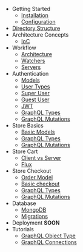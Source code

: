- Getting Started
  - [Installation](start/installation)
  - [Configuration](start/configuration)
- [Directory Structure](structure/index)
- Architecture Concepts
  - [IoC](architecutre/ioc)
- Workflow
  - [Architecture]('workflow/architecture')
  - [Watchers](workflow/watchers)
  - [Servers](workflow/servers)
- Authentication
  - [Models](auth/models)
  - [User Types](auth/user-types)
  - [Super User](auth/super-user)
  - [Guest User](auth/guest-user)
  - [JWT](auth/jwt)
  - [GraphQL Types](authentication/grahpql-types)
  - [GraphQL Mutations](authentication/grahpql-mutations)
- Store Basics
  - [Basic Models](store/models)
  - [GraphQL Types](store/grahpql-types)
  - [GraphQL Mutations](store/grahpql-mutations)
- Store Cart
  - [Client vs Server](cart/client-server)
  - [Flux](cart/client-server)
- Store Checkout
  - [Order Model](checkout/order-model)
  - [Basic checkout](checkout/basic-checkout)
  - [GraphQL Types](checkout/grahpql-types)
  - [GraphQL Mutations](checkout/grahpql-mutations)
- Database
  - [MongoDB](database/mongodb)
  - [Migrations](database/migrations)
- Deployment **SOON**
- Tutorials
  - [GraphQL Object Type](tutorials/graphql-object-type)
  - [GraphQL Connections](tutorials/graphql-connections)
